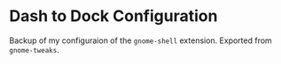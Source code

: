 # Dash to Dock Configuration

Backup of my configuraion of the ```gnome-shell``` extension. Exported from ```gnome-tweaks```.
